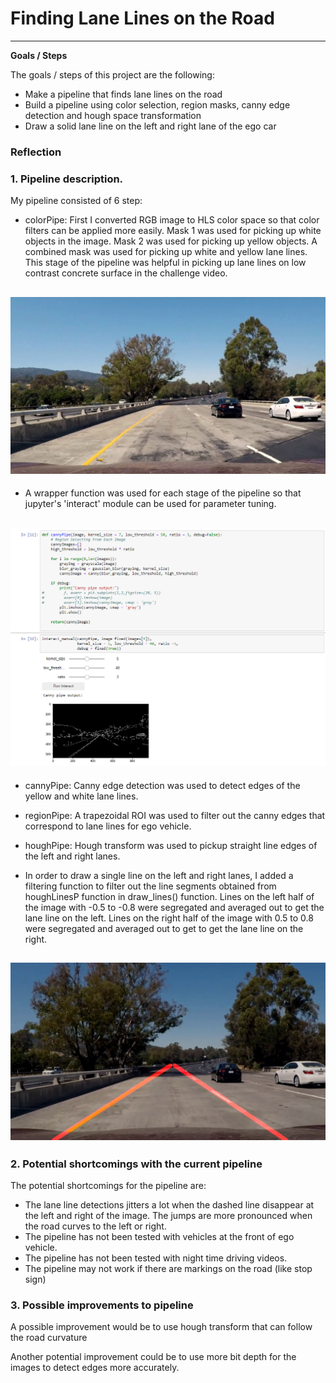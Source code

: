 # **Finding Lane Lines on the Road** 

---

**Goals / Steps**

The goals / steps of this project are the following:
* Make a pipeline that finds lane lines on the road
* Build a pipeline using color selection, region masks, canny edge detection and hough space transformation
* Draw a solid lane line on the left and right lane of the ego car 


### Reflection

### 1. Pipeline description.

My pipeline consisted of 6 step:

* colorPipe: First I converted RGB image to HLS color space so that color filters can be applied more easily. Mask 1 was used for picking up white objects in the image. Mask 2 was used for picking up yellow objects. A combined mask was used for picking up white and yellow lane lines. This stage of the pipeline was helpful in picking up lane lines on low contrast concrete surface in the challenge video.

[//]: # (Image References)

[image2]: ./examples/challengeSnap2.jpg "Challenge Video Snapshot"

![alt text][image2]
---

* A wrapper function was used for each stage of the pipeline so that jupyter's 'interact' module can be used for parameter tuning.

[//]: # (Image References)

[image3]: ./examples/interactiveTuning.png "Interactive Tuning"

![alt text][image3]
---

* cannyPipe: Canny edge detection was used to detect edges of the yellow and white lane lines.
* regionPipe: A trapezoidal ROI was used to filter out the canny edges that correspond to lane lines for ego vehicle.
* houghPipe: Hough transform was used to pickup straight line edges of the left and right lanes.

* In order to draw a single line on the left and right lanes, I added a filtering function to filter out the line segments obtained from houghLinesP function in draw_lines() function. Lines on the left half of the image with -0.5 to -0.8 were segregated and averaged out to get the lane line on the left. Lines on the right half of the image with 0.5 to 0.8 were segregated and averaged out to get to get the lane line on the right.

[//]: # (Image References)

[image4]: ./examples/challengeVideoOutput.png "Sample Output"

![alt text][image4]
---


### 2. Potential shortcomings with the current pipeline


The potential shortcomings for the pipeline are:
* The lane line detections jitters a lot when the dashed line disappear at the left and right of the image. The jumps are more pronounced when the road curves to the left or right.
* The pipeline has not been tested with vehicles at the front of ego vehicle.
* The pipeline has not been tested with night time driving videos.
* The pipeline may not work if there are markings on the road (like stop sign)


### 3. Possible improvements to pipeline

A possible improvement would be to use hough transform that can follow the road curvature

Another potential improvement could be to use more bit depth for the images to detect edges more accurately.

